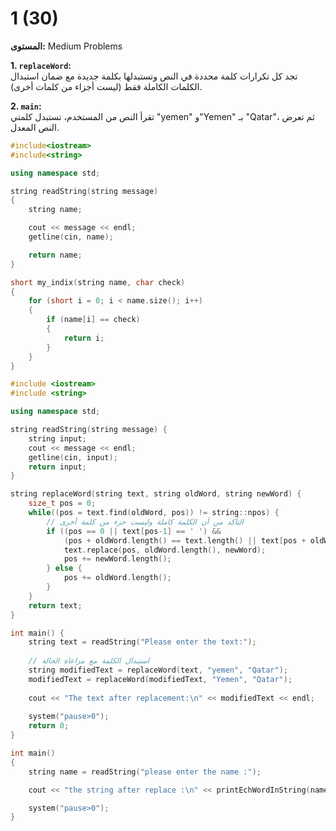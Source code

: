 # 1 (30)

**المستوى:** Medium Problems

**1. `replaceWord`:**  
تجد كل تكرارات كلمة محددة في النص وتستبدلها بكلمة جديدة مع ضمان استبدال الكلمات الكاملة فقط (ليست أجزاء من كلمات أخرى).

**2. `main`:**  
تقرأ النص من المستخدم، تستبدل كلمتي "yemen" و"Yemen" بـ "Qatar"، ثم تعرض النص المعدل.

```cpp
#include<iostream>
#include<string>

using namespace std;

string readString(string message)
{
	string name;

	cout << message << endl;
	getline(cin, name);

	return name;
}

short my_indix(string name, char check)
{
	for (short i = 0; i < name.size(); i++)
	{
		if (name[i] == check)
		{
			return i;
		}
	}
}

#include <iostream>
#include <string>

using namespace std;

string readString(string message) {
    string input;
    cout << message << endl;
    getline(cin, input);
    return input;
}

string replaceWord(string text, string oldWord, string newWord) {
    size_t pos = 0;
    while((pos = text.find(oldWord, pos)) != string::npos) {
        // التأكد من أن الكلمة كاملة وليست جزء من كلمة أخرى
        if ((pos == 0 || text[pos-1] == ' ') && 
            (pos + oldWord.length() == text.length() || text[pos + oldWord.length()] == ' ')) {
            text.replace(pos, oldWord.length(), newWord);
            pos += newWord.length();
        } else {
            pos += oldWord.length();
        }
    }
    return text;
}

int main() {
    string text = readString("Please enter the text:");
    
    // استبدال الكلمة مع مراعاة الحالة
    string modifiedText = replaceWord(text, "yemen", "Qatar");
    modifiedText = replaceWord(modifiedText, "Yemen", "Qatar");
    
    cout << "The text after replacement:\n" << modifiedText << endl;
    
    system("pause>0");
    return 0;
}

int main()
{
	string name = readString("please enter the name :");

	cout << "the string after replace :\n" << printEchWordInString(name, "yemen", "Qater") << endl;

	system("pause>0");
}
```